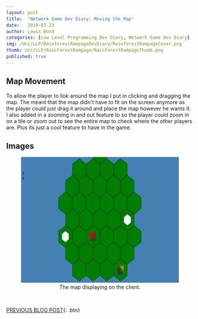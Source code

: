 ```yaml
---
layout: post
title:  "Network Game Dev Diary: Moving the Map"
date:   2019-03-23
author: Lewis Bond
categories: [Low Level Programming Dev Diary, Network Game Dev Diary]
img: /Uni/LLP/RainforestRampageDevDiary/RainforestRampageCover.png
thumb: Uni/LLP/RainforestRampage/RainforestRampageThumb.png
published: true
---
```

<!--more-->

## Map Movement

To allow the player to llok around the map I put in clicking and dragging the map. The meant that the map didn't have to fit on the screen anymore as the player could just drag it around and place the map however he wants it. I also added in a zooming in and out feature to so the player could zoom in on a tile or zoom out to see the entire map to check where the other players are. Plus its just a cool feature to have in the game.

## Images

<center>
	<figure>
<a href="/assets/img/blog//Uni/LLP/RainforestRampageDevDiary/MapMovement.gif"><img src="/assets/img/blog//Uni/LLP/RainforestRampageDevDiary/MapMovement.gif" width = "600" height = "338"></a>
		<figcaption>The map displaying on the client.</figcaption>
	</figure>
</center>

<br/>

[PREVIOUS BLOG POST](https://lbondi7.github.io/low%20level%20programming%20dev%20diary/network%20game%20dev%20diary/llp-dd-network-rr-3){: .btn}
